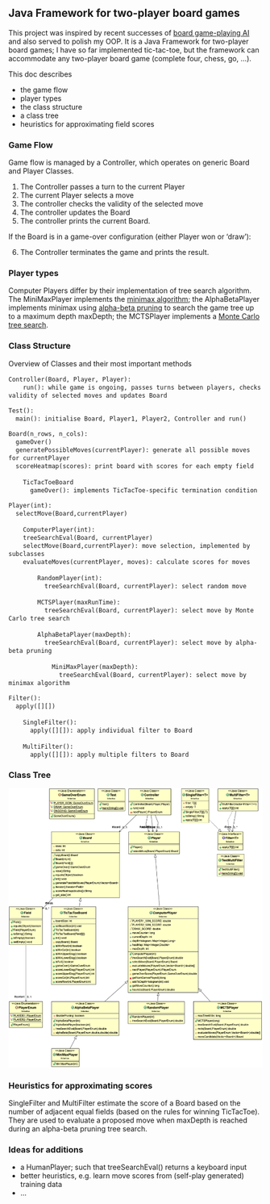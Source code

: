 ## Java Framework for two-player board games

This project was inspired by recent successes of [board game-playing AI](https://deepmind.com/research/case-studies/alphago-the-story-so-far) and also served to polish my OOP. It is a Java Framework for two-player board games; I have so far implemented tic-tac-toe, but the framework can accommodate any two-player board game (complete four, chess, go, …). 

This doc describes
* the game flow
* player types
* the class structure
* a class tree
* heuristics for approximating field scores

### Game Flow

Game flow is managed by a Controller, which operates on generic Board and Player Classes. 

1. The Controller passes a turn to the current Player
2. The current Player selects a move
3. The controller checks the validity of the selected move
4. The controller updates the Board 
5. The controller prints the current Board. 

If the Board is in a game-over configuration (either Player won or ‘draw’):

6. The Controller terminates the game and prints the result. 

### Player types

Computer Players differ by their implementation of tree search algorithm. The MiniMaxPlayer implements the [minimax algorithm](https://en.wikipedia.org/wiki/Minimax#Minimax_algorithm_with_alternate_moves); the AlphaBetaPlayer implements minimax using [alpha-beta pruning](https://en.wikipedia.org/wiki/Alpha%E2%80%93beta_pruning) to search the game tree up to a maximum depth maxDepth; the MCTSPlayer implements a [Monte Carlo tree search](https://en.wikipedia.org/wiki/Monte_Carlo_tree_search).

### Class Structure

Overview of Classes and their most important methods

```
Controller(Board, Player, Player):
    run(): while game is ongoing, passes turns between players, checks validity of selected moves and updates Board 
```
```
Test():
  main(): initialise Board, Player1, Player2, Controller and run()
```
```
Board(n_rows, n_cols):
  gameOver()
  generatePossibleMoves(currentPlayer): generate all possible moves for currentPlayer
  scoreHeatmap(scores): print board with scores for each empty field
    
	TicTacToeBoard
	  gameOver(): implements TicTacToe-specific termination condition
```
```
Player(int):
  selectMove(Board,currentPlayer)

	ComputerPlayer(int):
	treeSearchEval(Board, currentPlayer)
	selectMove(Board,currentPlayer): move selection, implemented by subclasses
	evaluateMoves(currentPlayer, moves): calculate scores for moves
	
		RandomPlayer(int):
		  treeSearchEval(Board, currentPlayer): select random move

		MCTSPlayer(maxRunTime):
		  treeSearchEval(Board, currentPlayer): select move by Monte Carlo tree search

		AlphaBetaPlayer(maxDepth):
		  treeSearchEval(Board, currentPlayer): select move by alpha-beta pruning

			MiniMaxPlayer(maxDepth):
			  treeSearchEval(Board, currentPlayer): select move by minimax algorithm
```
```
Filter():
  apply([][])

	SingleFilter():
	  apply([][]): apply individual filter to Board

	MultiFilter():
	  apply([][]): apply multiple filters to Board
```


### Class Tree

![tictactoe-class-tree](https://github.com/lgoetz/two-player-ai/blob/master/tictactoe_class_diagram.png)

### Heuristics for approximating scores

SingleFilter and MultiFilter estimate the score of a Board based on the number of adjacent equal fields (based on the rules for winning TicTacToe). They are used to evaluate a proposed move when maxDepth is reached during an alpha-beta pruning tree search.



### Ideas for additions

* a HumanPlayer; such that treeSearchEval() returns a keyboard input
* better heuristics, e.g. learn move scores from (self-play generated) training data
* ...

